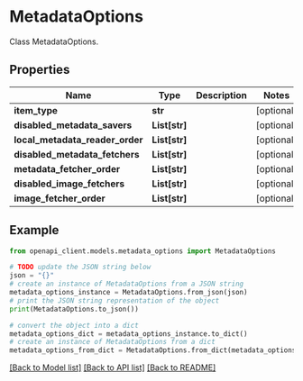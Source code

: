 # MetadataOptions

Class MetadataOptions.

## Properties

Name | Type | Description | Notes
------------ | ------------- | ------------- | -------------
**item_type** | **str** |  | [optional] 
**disabled_metadata_savers** | **List[str]** |  | [optional] 
**local_metadata_reader_order** | **List[str]** |  | [optional] 
**disabled_metadata_fetchers** | **List[str]** |  | [optional] 
**metadata_fetcher_order** | **List[str]** |  | [optional] 
**disabled_image_fetchers** | **List[str]** |  | [optional] 
**image_fetcher_order** | **List[str]** |  | [optional] 

## Example

```python
from openapi_client.models.metadata_options import MetadataOptions

# TODO update the JSON string below
json = "{}"
# create an instance of MetadataOptions from a JSON string
metadata_options_instance = MetadataOptions.from_json(json)
# print the JSON string representation of the object
print(MetadataOptions.to_json())

# convert the object into a dict
metadata_options_dict = metadata_options_instance.to_dict()
# create an instance of MetadataOptions from a dict
metadata_options_from_dict = MetadataOptions.from_dict(metadata_options_dict)
```
[[Back to Model list]](../README.md#documentation-for-models) [[Back to API list]](../README.md#documentation-for-api-endpoints) [[Back to README]](../README.md)


